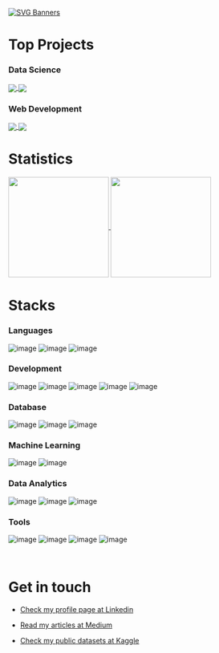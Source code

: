 [![SVG Banners](https://svg-banners.vercel.app/api?type=typeWriter&text1=Welcome%20to%20my%20Github👨‍💻&width=800&height=400)](https://github.com/Akshay090/svg-banners)

# Top Projects

### Data Science

<a href="https://github.com/eutiagovski/movie-recomendation-system">
  <img align="center" src="https://github-readme-stats.vercel.app/api/pin/?username=eutiagovski&repo=movie-recomendation-system&theme=dark#gh-dark-mode-only" />
</a>
<a href="https://github.com/eutiagovski/fakenews-clf">
  <img align="center" src="https://github-readme-stats.vercel.app/api/pin/?username=eutiagovski&repo=fakenews-classifier&theme=dark#gh-dark-mode-only" />
</a>

### Web Development

<a href="https://github.com/eutiagovski/mktgpt">
  <img align="center" src="https://github-readme-stats.vercel.app/api/pin/?username=eutiagovski&repo=mktgpt&theme=dark#gh-dark-mode-only" />
</a>
<a href="https://github.com/eutiagovski/fivi360">
  <img align="center" src="https://github-readme-stats.vercel.app/api/pin/?username=eutiagovski&repo=fivi360&theme=dark#gh-dark-mode-only" />
</a>

<br/>

# Statistics

<a href="https://github.com/eutiagovski">
  <img height=200 align="center" src="https://github-readme-stats.vercel.app/api?username=eutiagovski&show_icons=true&theme=dark#gh-dark-mode-only" />
</a>
<a href="https://github.com/eutiagovski">
  <img height=200 align="center" src="https://github-readme-stats.vercel.app/api/top-langs?username=eutiagovski&layout=compact&langs_count=8&theme=dark#gh-dark-mode-only" />
</a>

<br/>

# Stacks

### Languages

![image](https://img.shields.io/badge/Python-FFD43B?style=for-the-badge&logo=python&logoColor=blue)
![image](https://img.shields.io/badge/JavaScript-323330?style=for-the-badge&logo=javascript&logoColor=F7DF1E)
![image](https://img.shields.io/badge/Arduino_IDE-00979D?style=for-the-badge&logo=arduino&logoColor=white)

### Development

![image](https://img.shields.io/badge/firebase-ffca28?style=for-the-badge&logo=firebase&logoColor=black)
![image](https://img.shields.io/badge/Flask-000000?style=for-the-badge&logo=flask&logoColor=white)
![image](https://img.shields.io/badge/Node%20js-339933?style=for-the-badge&logo=nodedotjs&logoColor=white)
![image](https://img.shields.io/badge/React-20232A?style=for-the-badge&logo=react&logoColor=61DAFB)
![image](https://img.shields.io/badge/Material%20UI-007FFF?style=for-the-badge&logo=mui&logoColor=white)

### Database

![image](https://img.shields.io/badge/MongoDB-4EA94B?style=for-the-badge&logo=mongodb&logoColor=white) ![image](https://img.shields.io/badge/MySQL-005C84?style=for-the-badge&logo=mysql&logoColor=white) ![image](https://img.shields.io/badge/Sqlite-003B57?style=for-the-badge&logo=sqlite&logoColor=white)

### Machine Learning

![image](https://img.shields.io/badge/TensorFlow-FF6F00?style=for-the-badge&logo=tensorflow&logoColor=white)
![image](https://img.shields.io/badge/Keras-FF0000?style=for-the-badge&logo=keras&logoColor=white)

### Data Analytics

![image](https://img.shields.io/badge/Pandas-2C2D72?style=for-the-badge&logo=pandas&logoColor=white) ![image](https://img.shields.io/badge/Numpy-777BB4?style=for-the-badge&logo=numpy&logoColor=white) ![image](https://img.shields.io/badge/PowerBI-F2C811?style=for-the-badge&logo=Power%20BI&logoColor=white)

### Tools

![image](https://img.shields.io/badge/GIT-E44C30?style=for-the-badge&logo=git&logoColor=white)
![image](https://img.shields.io/badge/GitHub-100000?style=for-the-badge&logo=github&logoColor=white)
![image](https://img.shields.io/badge/GitLab-330F63?style=for-the-badge&logo=gitlab&logoColor=white)
![image](https://img.shields.io/badge/Linux-FCC624?style=for-the-badge&logo=linux&logoColor=black)

<br/>

# Get in touch

<ul>
  <li >
    <a href='https://www.linkedin.com/in/tiagomachadodev'>
      <!-- <img align="center" height=70 src="https://camo.githubusercontent.com/7b5b0349dda7aa9f8d1357d63467df68b17e894e9efcbbd0c8d10b4789444fce/68747470733a2f2f692e70696e696d672e636f6d2f6f726967696e616c732f63652f30392f33632f63653039336337323134616433353762623636356366643266363661386236622e706e67" /> -->
    <p>Check my profile page at Linkedin</p>
    </a>
  </li>
  <li>
    <a href='https://medium.com/@eutiagovski'>
      <!-- <img align='center' height=70 src='https://cdn-icons-png.flaticon.com/512/5968/5968906.png' /> -->
    <p>Read my articles at Medium</p>
    </a>
  </li>
    <li>
    <a href='https://www.kaggle.com/eutiagovski'>
      <!-- <img align='center' src='https://img.shields.io/badge/Medium-12100E?style=for-the-badge&logo=medium&logoColor=white' /> -->
    <p>Check my public datasets at Kaggle</p>
    </a>
  </li>
 
</ul>

<!-- ### Contato

💻 Além dos meus projetos, eu compartilho meu conhecimento e experiências no LinkedIn. Lá, eu posto dicas, tendências e muito mais sobre desenvolvimento e ciência de dados.

📷 E se você quiser saber um pouco mais sobre mim, pode me seguir no Instagram em [https://www.instagram.com/eutiagovski/]. Lá eu compartilho minha rotina, hobbies e projetos pessoais.

✉️ E se você quiser entrar em contato diretamente comigo, é só enviar um email para [tiagomachadodev@gmail.com]. Adoro conhecer novas pessoas e trocar experiências na área de tecnologia. -->

<!--
Reference:
https://medium.com/@kaustav_g/take-your-github-profile-from-zero-to-hero-with-these-10-hacks-b6b5ffe3d065
-->
